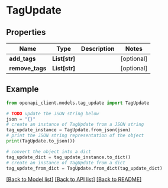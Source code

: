 # TagUpdate


## Properties

Name | Type | Description | Notes
------------ | ------------- | ------------- | -------------
**add_tags** | **List[str]** |  | [optional] 
**remove_tags** | **List[str]** |  | [optional] 

## Example

```python
from openapi_client.models.tag_update import TagUpdate

# TODO update the JSON string below
json = "{}"
# create an instance of TagUpdate from a JSON string
tag_update_instance = TagUpdate.from_json(json)
# print the JSON string representation of the object
print(TagUpdate.to_json())

# convert the object into a dict
tag_update_dict = tag_update_instance.to_dict()
# create an instance of TagUpdate from a dict
tag_update_from_dict = TagUpdate.from_dict(tag_update_dict)
```
[[Back to Model list]](../README.md#documentation-for-models) [[Back to API list]](../README.md#documentation-for-api-endpoints) [[Back to README]](../README.md)


